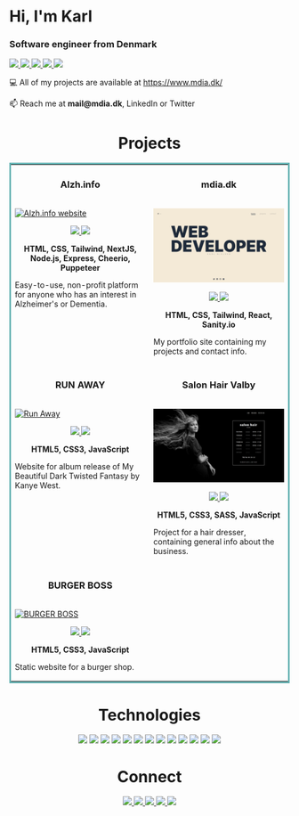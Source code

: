 <h1 align="left">Hi, I'm Karl</h1>
<h3 align="left">Software engineer from Denmark</h3>

<p align="left">
 <a href="https://mdia.dk" target="_blank">
    <img src="https://img.shields.io/badge/WEBSITE-4285F4?style=for-the-badge&logo=GoogleChrome&logoColor=white"/>
  </a>
  <a href="https://www.linkedin.com/in/kgni/" target="_blank">
    <img src="https://img.shields.io/badge/linkedin-%230077B5.svg?style=for-the-badge&logo=linkedin&logoColor=white"/>
  </a>
  <a href="https://twitter.com/mdiadk" target="_blank">
    <img src="https://img.shields.io/badge/Twitter-%231DA1F2.svg?style=for-the-badge&logo=Twitter&logoColor=white"/>
  </a>
  <a href="https://angel.co/u/kgni" target="_blank">
      <img src="https://img.shields.io/badge/AngelList-%23D4D4D4.svg?style=for-the-badge&logo=AngelList&logoColor=black"/>
  </a>
  <a href="https://github.com/kgni/kgni/files/9766687/Resume.-.Karl.Nielsen.pdf" target="_blank">
      <img src="https://img.shields.io/badge/RESUME-0c5733?style=for-the-badge"/>
  </a>
</p>

  <p align="left">💻 All of my projects are available at <a href="https://www.mdia.dk/" target="_blank">https://www.mdia.dk/</a></p>
  <p align="left">📫 Reach me at <strong>mail@mdia.dk</strong>, LinkedIn or Twitter<p>

<!-- <h3 align="left">Connect with me:</h3>
<p align="left">
<a href="https://twitter.com/mdiadk" target="blank"><img align="center" src="https://raw.githubusercontent.com/rahuldkjain/github-profile-readme-generator/master/src/images/icons/Social/twitter.svg" alt="mdiadk" height="30" width="40" /></a>
<a href="https://linkedin.com/in/kgni" target="blank"><img align="center" src="https://raw.githubusercontent.com/rahuldkjain/github-profile-readme-generator/master/src/images/icons/Social/linked-in-alt.svg" alt="kgni" height="30" width="40" /></a>
</p> -->

<!-- <h3 align="left">Languages and Tools:</h3>
<p align="left"><a href="https://www.w3.org/html/" target="_blank" rel="noreferrer"> <img src="https://raw.githubusercontent.com/devicons/devicon/master/icons/html5/html5-original-wordmark.svg" alt="html5" width="40" height="40"/> </a> <a href="https://www.w3schools.com/css/" target="_blank" rel="noreferrer"> <img src="https://raw.githubusercontent.com/devicons/devicon/master/icons/css3/css3-original-wordmark.svg" alt="css3" width="40" height="40"/> </a> <a href="https://developer.mozilla.org/en-US/docs/Web/JavaScript" target="_blank" rel="noreferrer"> <img src="https://raw.githubusercontent.com/devicons/devicon/master/icons/javascript/javascript-original.svg" alt="javascript" width="40" height="40"/> </a> <a href="https://sass-lang.com" target="_blank" rel="noreferrer"> <img src="https://raw.githubusercontent.com/devicons/devicon/master/icons/sass/sass-original.svg" alt="sass" width="40" height="40"/> </a> <a href="https://tailwindcss.com/" target="_blank" rel="noreferrer"> <img src="https://www.vectorlogo.zone/logos/tailwindcss/tailwindcss-icon.svg" alt="tailwind" width="40" height="40"/> </a><a href="https://nodejs.org" target="_blank" rel="noreferrer"> <img src="https://raw.githubusercontent.com/devicons/devicon/master/icons/nodejs/nodejs-original-wordmark.svg" alt="nodejs" width="40" height="40"/> </a> <a href="https://expressjs.com" target="_blank" rel="noreferrer"> <img src="https://raw.githubusercontent.com/devicons/devicon/master/icons/express/express-original-wordmark.svg" alt="express" width="40" height="40"/> </a> <a href="https://www.mongodb.com/" target="_blank" rel="noreferrer"> <img src="https://raw.githubusercontent.com/devicons/devicon/master/icons/mongodb/mongodb-original-wordmark.svg" alt="mongodb" width="40" height="40"/> </a> <a href="https://www.figma.com/" target="_blank" rel="noreferrer"> <img src="https://www.vectorlogo.zone/logos/figma/figma-icon.svg" alt="figma" width="40" height="40"/> </a> <a href="https://git-scm.com/" target="_blank" rel="noreferrer"> <img src="https://www.vectorlogo.zone/logos/git-scm/git-scm-icon.svg" alt="git" width="40" height="40"/> </a>     </p> -->

<h1 align="center">Projects</h1>
<table bordercolor="#66b2b2">

  
<!--  FIRST ROW   -->


  <tr>
    <td width="50%" valign="top">
      <h3 align="center">Alzh.info</h3>
        <br />
        <a target="_blank" href="https://www.alzh.info/">
            <img src="https://user-images.githubusercontent.com/84397151/195356267-0c414ae2-846b-4948-a4cd-1cd6c80484a9.png" width="100%" alt="Alzh.info website"/>
        </a>
        <br />
        <p align="center">
          
  <a href="https://github.com/kgni/alzh-info" target="_blank">
    <img src="https://img.shields.io/badge/REPO-%23121011.svg?style=for-the-badge&logo=github&logoColor=white"/>
  </a>  
  <a href="https://www.alzh.info/" target="_blank">
    <img src="https://img.shields.io/badge/WEBSITE-4285F4?style=for-the-badge&logo=GoogleChrome&logoColor=white"/>
  </a>
      </p>
        <p align="center"><strong>HTML, CSS, Tailwind, NextJS, Node.js, Express, Cheerio, Puppeteer</strong></p>
      <p>Easy-to-use, non-profit platform for anyone who has an interest in Alzheimer's or Dementia.</p>
    </td>
 <td width="50%" valign="top">
      <h3 align="center">mdia.dk</h3>
        <br />
        <a target="_blank" href="https://mdia.dk/">
            <img src="https://github.com/kgni/kgni/blob/41194b98f515f81e3f41fdb8e6f697376ec8b1cf/images/MDIA.png" width="100%" alt="Portfolio site"/>
        </a>
        <br />
        <p align="center">
          
  <a href="https://github.com/kgni/portfolio" target="_blank">
      <img src="https://img.shields.io/badge/REPO-%23121011.svg?style=for-the-badge&logo=github&logoColor=white"/>
  </a>  
  <a href="https://mdia.dk/" target="_blank">
   <img src="https://img.shields.io/badge/WEBSITE-4285F4?style=for-the-badge&logo=GoogleChrome&logoColor=white"/>
  </a>
      </p>
        <p align="center"><strong>HTML, CSS, Tailwind, React, Sanity.io</strong></p>
      <p>My portfolio site containing my projects and contact info.</p>
    </td>
  </tr>

<!-- SECOND ROW -->

  <tr>
    <td width="50%" valign="top">
      <h3 align="center">RUN AWAY</h3>
        <br />
      <a target="_blank" href="https://run-away-kanye.netlify.app/">
            <img src="https://github.com/kgni/kgni/blob/41194b98f515f81e3f41fdb8e6f697376ec8b1cf/images/run-away.gif" width="100%"  alt="Run Away"/>
        </a>
        <br />
        <p align="center">
          
  <a href="https://github.com/kgni/run-away" target="_blank">
    <img src="https://img.shields.io/badge/REPO-%23121011.svg?style=for-the-badge&logo=github&logoColor=white"/>
  </a>
  <a href="https://run-away-kanye.netlify.app/" target="_blank">
    <img src="https://img.shields.io/badge/WEBSITE-4285F4?style=for-the-badge&logo=GoogleChrome&logoColor=white"/>
  </a>
      </p>
        <p align="center"><strong>HTML5, CSS3, JavaScript</strong></p>
      <p>Website for album release of My Beautiful Dark Twisted Fantasy by Kanye West.</p>
    </td>
     <td width="50%" valign="top">
      <h3 align="center">Salon Hair Valby</h3>
      <br />
        <a target="_blank" href="https://salonhair-valby.dk/">
          <img src="https://github.com/kgni/kgni/blob/41194b98f515f81e3f41fdb8e6f697376ec8b1cf/images/Salon%20Hair.png" width="100%" alt="Salon Hair Valby"/>
        </a>
      <br />
        <p align="center">
  <a href="https://github.com/kgni/salonhair-valby" target="_blank">
   <img src="https://img.shields.io/badge/REPO-%23121011.svg?style=for-the-badge&logo=github&logoColor=white"/>
  </a>
  <a href="https://salonhair-valby.dk/" target="_blank">
      <img src="https://img.shields.io/badge/WEBSITE-4285F4?style=for-the-badge&logo=GoogleChrome&logoColor=white"/>
  </a>
      </p>
        <p align="center"><strong>HTML5, CSS3, SASS, JavaScript</strong></p>
      <p>Project for a hair dresser, containing general info about the business.</p>
    </td>
  </tr>
  
<!-- SECOND ROW  -->
  
<!--  Salon Hair  -->
  <tr>
    <td width="50%" valign="top">
      <h3 align="center">BURGER BOSS</h3>
      <br />
        <a target="_blank" href="https://burgerboss.netlify.app/">
          <img src="https://github.com/kgni/burger-boss/blob/e7312632784d4690c7341833a26141072654543f/img/burger-boss.gif" width="100%" alt="BURGER BOSS"/>
        </a>
      <br />
        <p align="center">
  <a href="https://github.com/kgni/burger-boss/" target="_blank">
<img src="https://img.shields.io/badge/REPO-%23121011.svg?style=for-the-badge&logo=github&logoColor=white"/>
  </a>
  <a href="https://burgerboss.netlify.app/" target="_blank">
 <img src="https://img.shields.io/badge/WEBSITE-4285F4?style=for-the-badge&logo=GoogleChrome&logoColor=white"/>
  </a>
      </p>
        <p align="center"><strong>HTML5, CSS3, JavaScript</strong></p>
      <p>Static website for a burger shop.</p>
    </td>
  </tr>
  
<!--  THIRD ROW  -->
  
</table>

<h1 align="center">Technologies</h1>


<p align="center">
    <img src="https://img.shields.io/badge/html5-%23E34F26.svg?style=for-the-badge&logo=html5&logoColor=white"/>
    <img src="https://img.shields.io/badge/css3-%231572B6.svg?style=for-the-badge&logo=css3&logoColor=white"/>
    <img src="https://img.shields.io/badge/SASS-hotpink.svg?style=for-the-badge&logo=SASS&logoColor=white"/>
  <img src="https://img.shields.io/badge/tailwindcss-%2338B2AC.svg?style=for-the-badge&logo=tailwind-css&logoColor=white"/>
    <img src="https://img.shields.io/badge/javascript-%23323330.svg?style=for-the-badge&logo=javascript&logoColor=%23F7DF1E"/>
    <img src="https://img.shields.io/badge/react-%2320232a.svg?style=for-the-badge&logo=react&logoColor=%2361DAFB"/>
  <img src="https://img.shields.io/badge/Next-black?style=for-the-badge&logo=next.js&logoColor=white"/>
    <img src="https://img.shields.io/badge/node.js-6DA55F?style=for-the-badge&logo=node.js&logoColor=white"/>
    <img src="https://img.shields.io/badge/express.js-%23404d59.svg?style=for-the-badge&logo=express&logoColor=%2361DAFB"/>
  <img src="https://img.shields.io/badge/MongoDB-%234ea94b.svg?style=for-the-badge&logo=mongodb&logoColor=white"/>
    <img src="https://img.shields.io/badge/git-%23F05033.svg?style=for-the-badge&logo=git&logoColor=white"/>
      <img src="https://img.shields.io/badge/adobe-%23FF0000.svg?style=for-the-badge&logo=adobe&logoColor=white"/>
  <img src="https://img.shields.io/badge/figma-%23F24E1E.svg?style=for-the-badge&logo=figma&logoColor=white"/>
</p>
          
          
          
<h1 align="center">Connect</h1>



<p align="center">
  <a href="https://mdia.dk" target="_blank">
    <img src="https://img.shields.io/badge/WEBSITE-4285F4?style=for-the-badge&logo=GoogleChrome&logoColor=white"/>
  </a>
  <a href="https://www.linkedin.com/in/kgni/" target="_blank">
    <img src="https://img.shields.io/badge/linkedin-%230077B5.svg?style=for-the-badge&logo=linkedin&logoColor=white"/>
  </a>
  <a href="https://twitter.com/mdiadk" target="_blank">
    <img src="https://img.shields.io/badge/Twitter-%231DA1F2.svg?style=for-the-badge&logo=Twitter&logoColor=white"/>
  </a>
  <a href="https://angel.co/u/kgni" target="_blank">
      <img src="https://img.shields.io/badge/AngelList-%23D4D4D4.svg?style=for-the-badge&logo=AngelList&logoColor=black"/>
  </a>
  <a href="https://github.com/kgni/kgni/files/9766687/Resume.-.Karl.Nielsen.pdf" target="_blank">
      <img src="https://img.shields.io/badge/RESUME-0c5733?style=for-the-badge"/>
  </a>
</p>
